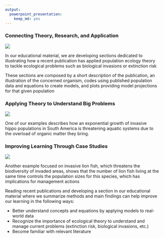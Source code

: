 ```yaml
---
output:
  powerpoint_presentation:
    keep_md: yes
---
```




### Connecting Theory, Research, and Application

![](https://raw.github.com/kcudding/kcudding.github.io/main/teach/steps.jpg)

<div class="notes">
In our educational material, we are developing sections dedicated to illustrating how a recent publication has applied population ecology theory to tackle ecological problems such as biological invasions or extinction risk

These sections are composed by a short description of the publication, an illustration of the concerned organism, codes using published population data and equations to create models, and plots providing model projections for that given population
</div>


### Applying Theory to Understand Big Problems

![](https://raw.github.com/kcudding/kcudding.github.io/main/teach/example1.jpg)

<div class="notes">
One of our examples describes how an exponential growth of invasive hippo populations in South America is threatening aquatic systems due to the overload of organic matter they bring. 
</div>

### Improving Learning Through Case Studies

![](https://raw.github.com/kcudding/kcudding.github.io/main/teach/example2.jpg)

<div class="notes">
Another example focused on invasive lion fish, which threatens the biodiversity of invaded areas, shows that the number of lion fish living at the same time controls the population sizes for this species, which has implications for management actions

Reading recent publications and developing a section in our educational material where we summarize methods and main findings can help improve our learning in the following ways:

- Better understand concepts and equations by applying models to real-world data
- Recognize the importance of ecological theory to understand and manage current problems (extinction risk, biological invasions, etc.)
- Become familiar with relevant literature
</div>
